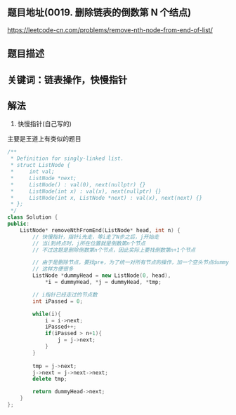 ## 题目地址(0019. 删除链表的倒数第 N 个结点)

https://leetcode-cn.com/problems/remove-nth-node-from-end-of-list/

## 题目描述

## 关键词：链表操作，快慢指针

## 解法

1. 快慢指针(自己写的)

主要是王道上有类似的题目

```cpp
/**
 * Definition for singly-linked list.
 * struct ListNode {
 *     int val;
 *     ListNode *next;
 *     ListNode() : val(0), next(nullptr) {}
 *     ListNode(int x) : val(x), next(nullptr) {}
 *     ListNode(int x, ListNode *next) : val(x), next(next) {}
 * };
 */
class Solution {
public:
    ListNode* removeNthFromEnd(ListNode* head, int n) {
        // 快慢指针，指针i先走，等i走了N步之后，j开始走
        // 当i到终点时，j所在位置就是倒数第n个节点
        // 不过这题是删除倒数第n个节点，因此实际上要找倒数第n+1个节点

        // 由于是删除节点，要找pre，为了统一对所有节点的操作，加一个空头节点dummyHead
        // 这样方便很多
        ListNode *dummyHead = new ListNode(0, head), 
            *i = dummyHead, *j = dummyHead, *tmp;

        // i指针已经走过的节点数
        int iPassed = 0;

        while(i){
            i = i->next;
            iPassed++;
            if(iPassed > n+1){
                j = j->next;
            }
        }
        
        tmp = j->next;
        j->next = j->next->next;
        delete tmp;

        return dummyHead->next; 
    }
};
```